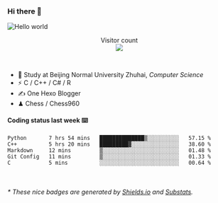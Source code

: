 ### Hi there 👋


<img src="https://raw.githubusercontent.com/sagar-viradiya/sagar-viradiya/master/resources/banner.png" alt="Hello world">
<p align="center"> 
  Visitor count<br/>
  <img src="https://profile-counter.glitch.me/youszoe/count.svg" />
</p>

<br/>


- 🍻  Study at Beijing Normal University Zhuhai, _Computer Science_
- ⚡  C / C++ / C# / R
- ✍️  One Hexo Blogger
- ♟  Chess / Chess960 


#### Coding status last week ⌨️

<!--START_SECTION:waka-->
```text
Python       7 hrs 54 mins   ██████████████▒░░░░░░░░░░   57.15 % 
C++          5 hrs 20 mins   █████████▓░░░░░░░░░░░░░░░   38.60 % 
Markdown     12 mins         ▒░░░░░░░░░░░░░░░░░░░░░░░░   01.48 % 
Git Config   11 mins         ▒░░░░░░░░░░░░░░░░░░░░░░░░   01.33 % 
C            5 mins          ░░░░░░░░░░░░░░░░░░░░░░░░░   00.64 % 
```
<!--END_SECTION:waka-->

<br/>

<center><img src="http://ghchart.rshah.org/409ba5/yousazoe" alt="" /></center>


<h6>* These nice badges are generated by <a href="https://shields.io/">Shields.io</a> and <a href="https://github.com/spencerwooo/Substats">Substats</a>.</h6>
